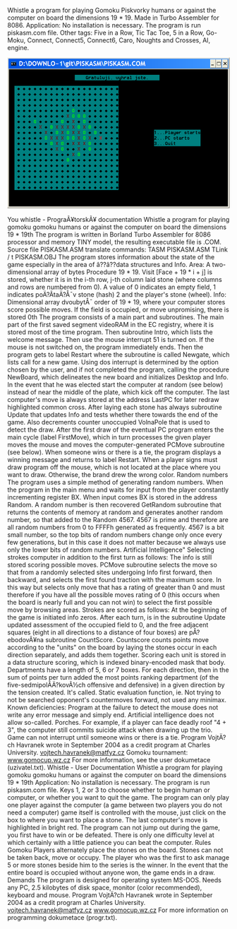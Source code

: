 Whistle a program for playing Gomoku Piskvorky humans or against the computer on board the dimensions 19 * 19. Made in Turbo Assembler for 8086.  Application: No installation is necessary. The program is run piskasm.com file. Other tags: Five in a Row, Tic Tac Toe, 5 in a Row, Go-Moku, Connect, Connect5, Connect6, Caro, Noughts and Crosses, AI, engine.

![Piskasm](Piskasm.png "Piskasm")

You whistle - PrograÃ¥torskÃ¥ documentation Whistle a program for playing gomoku gomoku humans or against the computer on board the dimensions 19 * 19th The program is written in Borland Turbo Assembler for 8086 processor and memory TINY model, the resulting executable file is .COM. Source file PISKASM.ASM translate commands: TASM PISKASM.ASM TLink / t PISKASM.OBJ The program stores information about the state of the game especially in the area of â??â??data structures and Info. Area: A two-dimensional array of bytes Procedure 19 * 19. Visit [Face + 19 * i + j] is stored, whether it is in the i-th row, j-th column laid stone (where columns and rows are numbered from 0). A value of 0 indicates an empty field, 1 indicates poÄ?Ã­taÄ?Å¯v stone (hash) 2 and the player's stone (wheel). Info: Dimensional array dvoubytÅ¯ order of 19 * 19, where your computer stores score possible moves. If the field is occupied, or move unpromising, there is stored 0th The program consists of a main part and subroutines. The main part of the first saved segment videoRAM in the EC registry, where it is stored most of the time program. Then subroutine Intro, which lists the welcome message. Then use the mouse interrupt 51 is turned on. If the mouse is not switched on, the program immediately ends. Then the program gets to label Restart where the subroutine is called Newgate, which lists call for a new game. Using dos interrupt is determined by the option chosen by the user, and if not completed the program, calling the procedure NewBoard, which delineates the new board and initializes Desktop and Info. In the event that he was elected start the computer at random (see below) instead of near the middle of the plate, which kick off the computer. The last computer's move is always stored at the address LastPC for later redraw highlighted common cross. After laying each stone has always subroutine Update that updates Info and tests whether there towards the end of the game. Also decrements counter unoccupied VolnaPole that is used to detect the draw. After the first draw of the eventual PC program enters the main cycle (label FirstMove), which in turn processes the given player moves the mouse and moves the computer-generated PCMove subroutine (see below). When someone wins or there is a tie, the program displays a winning message and returns to label Restart. When a player signs must draw program off the mouse, which is not located at the place where you want to draw. Otherwise, the brand drew the wrong color. Random numbers The program uses a simple method of generating random numbers. When the program in the main menu and waits for input from the player constantly incrementing register BX. When input comes BX is stored in the address Random. A random number is then recovered GetRandom subroutine that returns the contents of memory at random and generates another random number, so that added to the Random 4567. 4567 is prime and therefore are all random numbers from 0 to FFFFh generated as frequently. 4567 is a bit small number, so the top bits of random numbers change only once every few generations, but in this case it does not matter because we always use only the lower bits of random numbers. Artificial Intelligence" Selecting strokes computer in addition to the first turn as follows: The info is still stored scoring possible moves. PCMove subroutine selects the move so that from a randomly selected sites undergoing Info first forward, then backward, and selects the first found traction with the maximum score. In this way but selects only move that has a rating of greater than 0 and must therefore if you have all the possible moves rating of 0 (this occurs when the board is nearly full and you can not win) to select the first possible move by browsing areas. Strokes are scored as follows: At the beginning of the game is initiated info zeros. After each turn, is in the subroutine Update updated assessment of the occupied field to 0, and the free adjacent squares (eight in all directions to a distance of four boxes) are pÅ?ebodovÃ¥na subroutine CountScore. Countscore counts points move according to the "units" on the board by laying the stones occur in each direction separately, and adds them together. Scoring each unit is stored in a data structure scoring, which is indexed binary-encoded mask that body. Departments have a length of 5, 6 or 7 boxes. For each direction, then in the sum of points per turn added the most points ranking department (of the five-sedmipolÃ­Ä?kovÃ½ch offensive and defensive) in a given direction by the tension created. It's called. Static evaluation function, ie. Not trying to not be searched opponent's countermoves forward, not used any minimax. Known deficiencies: Program at the failure to detect the mouse does not write any error message and simply end. Artificial intelligence does not allow so-called. Porches. For example, if a player can face deadly roof "4 + 3", the computer still commits suicide attack when drawing up the trio. Game can not interrupt until someone wins or there is a tie. Program VojtÄ?ch Havranek wrote in September 2004 as a credit program at Charles University. vojtech.havranek@matfyz.cz Gomoku tournament: www.gomocup.wz.cz For more information, see the user dokumetace (uzivatel.txt). Whistle - User Documentation Whistle a program for playing gomoku gomoku humans or against the computer on board the dimensions 19 * 19th Application: No installation is necessary. The program is run piskasm.com file. Keys 1, 2 or 3 to choose whether to begin human or computer, or whether you want to quit the game. The program can only play one player against the computer (a game between two players you do not need a computer) game itself is controlled with the mouse, just click on the box to where you want to place a stone. The last computer's move is highlighted in bright red. The program can not jump out during the game, you first have to win or be defeated. There is only one difficulty level at which certainly with a little patience you can beat the computer. Rules Gomoku Players alternately place the stones on the board. Stones can not be taken back, move or occupy. The player who was the first to ask manage 5 or more stones beside him to the series is the winner. In the event that the entire board is occupied without anyone won, the game ends in a draw. Demands The program is designed for operating system MS-DOS. Needs any PC, 2.5 kilobytes of disk space, monitor (color recommended), keyboard and mouse. Program VojtÄ?ch Havranek wrote in September 2004 as a credit program at Charles University. vojtech.havranek@matfyz.cz www.gomocup.wz.cz For more information on programming dokumetace (progr.txt).

